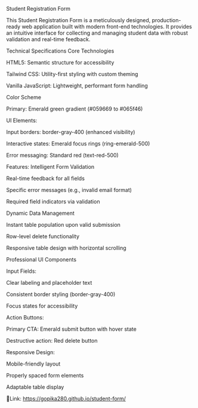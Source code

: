 Student Registration Form

This Student Registration Form is a meticulously designed, production-ready web application built with modern front-end technologies. It provides an intuitive interface for collecting and managing student data with robust validation and real-time feedback.

Technical Specifications
Core Technologies

HTML5: Semantic structure for accessibility

Tailwind CSS: Utility-first styling with custom theming

Vanilla JavaScript: Lightweight, performant form handling

Color Scheme

Primary: Emerald green gradient (#059669 to #065f46)

UI Elements:

Input borders: border-gray-400 (enhanced visibility)

Interactive states: Emerald focus rings (ring-emerald-500)

Error messaging: Standard red (text-red-500)

 Features:
Intelligent Form Validation

Real-time feedback for all fields

Specific error messages (e.g., invalid email format)

Required field indicators via validation

Dynamic Data Management

Instant table population upon valid submission

Row-level delete functionality

Responsive table design with horizontal scrolling

Professional UI Components

Input Fields:

Clear labeling and placeholder text

Consistent border styling (border-gray-400)

Focus states for accessibility

Action Buttons:

Primary CTA: Emerald submit button with hover state

Destructive action: Red delete button

Responsive Design:

Mobile-friendly layout

Properly spaced form elements

Adaptable table display

 🔗Link: https://gopika280.github.io/student-form/
